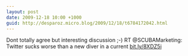```yaml
---
layout: post
date: 2009-12-18 10:00 +1000
guid: http://desparoz.micro.blog/2009/12/18/t6784172042.html
---
```

Dont totally agree but interesting discussion ;-) RT @SCUBAMarketing: Twitter sucks worse than a new diver in a current [bit.ly/8XDZ5i](http://bit.ly/8XDZ5i)

